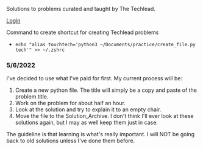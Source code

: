 Solutions to problems curated and taught by The Techlead.

[Login](https://www.techseries.dev/login)

Command to create shortcut for creating Techlead problems

- `echo "alias touchtech='python3 ~/Documents/practice/create_file.py tech'" >> ~/.zshrc`

### 5/6/2022

I've decided to use what I've paid for first.
My current process will be:
1. Create a new python file. The title will simply be a copy and paste of the problem title.
2. Work on the problem for about half an hour.
3. Look at the solution and try to explain it to an empty chair.
4. Move the file to the Solution_Archive. I don't think I'll ever look at these solutions again, but I may as well keep them just in case.

The guideline is that learning is what's really important. I will NOT be going back to old solutions unless I've done them before.
